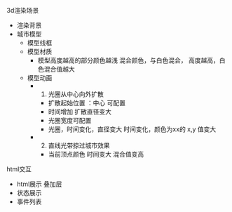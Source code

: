 3d渲染场景
- 渲染背景
- 城市模型
  - 模型线框
  - 模型材质
    - 模型高度越高的部分颜色越浅  混合颜色，与白色混合， 高度越高，白色混合值越大
  - 模型动画
    - 1. 光圈从中心向外扩散    
      - 扩散起始位置 ：中心 可配置
      - 时间增加 扩散直径变大
      - 光圈宽度可配置
      - 光圈，时间变化，直径变大   时间变化，颜色为xx的 x,y 值变大
    - 2. 直线光带掠过城市效果
      - 当前顶点颜色   时间变大 混合值变高

html交互
- html展示 叠加层
- 状态展示
- 事件列表

